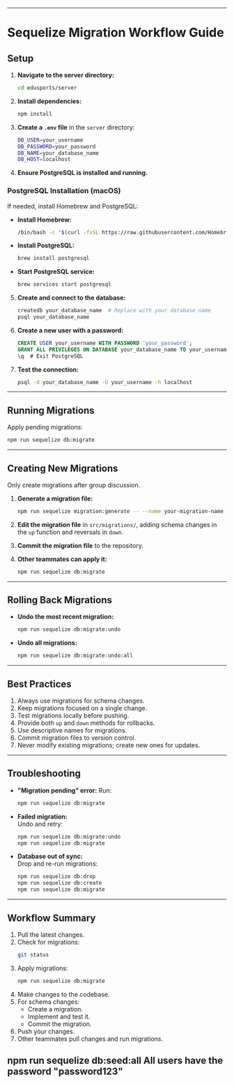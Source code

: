 
---

# **Sequelize Migration Workflow Guide**

## **Setup**

1. **Navigate to the server directory:**
   ```bash
   cd edusports/server
   ```

2. **Install dependencies:**
   ```bash
   npm install
   ```

3. **Create a `.env` file** in the `server` directory:
   ```bash
   DB_USER=your_username
   DB_PASSWORD=your_password
   DB_NAME=your_database_name
   DB_HOST=localhost
   ```

4. **Ensure PostgreSQL is installed and running.**

### **PostgreSQL Installation (macOS)**  
If needed, install Homebrew and PostgreSQL:

- **Install Homebrew:**
   ```bash
   /bin/bash -c "$(curl -fsSL https://raw.githubusercontent.com/Homebrew/install/HEAD/install.sh)"
   ```
- **Install PostgreSQL:**
   ```bash
   brew install postgresql
   ```
- **Start PostgreSQL service:**
   ```bash
   brew services start postgresql
   ```

5. **Create and connect to the database:**
   ```bash
   createdb your_database_name  # Replace with your database name
   psql your_database_name
   ```

6. **Create a new user with a password:**
   ```sql
   CREATE USER your_username WITH PASSWORD 'your_password';
   GRANT ALL PRIVILEGES ON DATABASE your_database_name TO your_username;
   \q  # Exit PostgreSQL
   ```

7. **Test the connection:**
   ```bash
   psql -d your_database_name -U your_username -h localhost
   ```

---

## **Running Migrations**

Apply pending migrations:
```bash
npm run sequelize db:migrate
```

---

## **Creating New Migrations**

Only create migrations after group discussion. 

1. **Generate a migration file:**
   ```bash
   npm run sequelize migration:generate -- --name your-migration-name
   ```

2. **Edit the migration file** in `src/migrations/`, adding schema changes in the `up` function and reversals in `down`.

3. **Commit the migration file** to the repository.

4. **Other teammates can apply it:**
   ```bash
   npm run sequelize db:migrate
   ```

---

## **Rolling Back Migrations**

- **Undo the most recent migration:**
   ```bash
   npm run sequelize db:migrate:undo
   ```

- **Undo all migrations:**
   ```bash
   npm run sequelize db:migrate:undo:all
   ```

---

## **Best Practices**

1. Always use migrations for schema changes.
2. Keep migrations focused on a single change.
3. Test migrations locally before pushing.
4. Provide both `up` and `down` methods for rollbacks.
5. Use descriptive names for migrations.
6. Commit migration files to version control.
7. Never modify existing migrations; create new ones for updates.

---

## **Troubleshooting**

- **"Migration pending" error:** Run:
   ```bash
   npm run sequelize db:migrate
   ```

- **Failed migration:**  
   Undo and retry:
   ```bash
   npm run sequelize db:migrate:undo
   npm run sequelize db:migrate
   ```

- **Database out of sync:**  
   Drop and re-run migrations:
   ```bash
   npm run sequelize db:drop
   npm run sequelize db:create
   npm run sequelize db:migrate
   ```

---

## **Workflow Summary**

1. Pull the latest changes.
2. Check for migrations:  
   ```bash
   git status
   ```
3. Apply migrations:  
   ```bash
   npm run sequelize db:migrate
   ```
4. Make changes to the codebase.
5. For schema changes:
   - Create a migration.
   - Implement and test it.
   - Commit the migration.
6. Push your changes.
7. Other teammates pull changes and run migrations.

npm run sequelize db:seed:all
All users have the password "password123"
---

